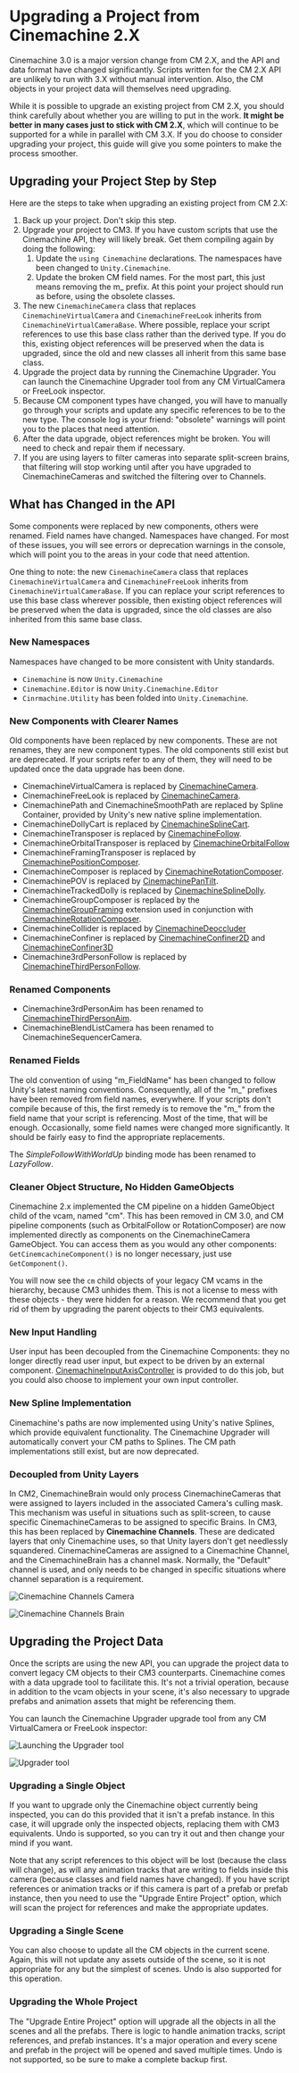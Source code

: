 # Upgrading a Project from Cinemachine 2.X

Cinemachine 3.0 is a major version change from CM 2.X, and the API and data format have changed significantly. Scripts written for the CM 2.X API are unlikely to run with 3.X without manual intervention. Also, the CM objects in your project data will themselves need upgrading.

While it is possible to upgrade an existing project from CM 2.X, you should think carefully about whether you are willing to put in the work. __It might be better in many cases just to stick with CM 2.X__, which will continue to be supported for a while in parallel with CM 3.X.  If you do choose to consider upgrading your project, this guide will give you some pointers to make the process smoother.

## Upgrading your Project Step by Step
Here are the steps to take when upgrading an existing project from CM 2.X:
1. Back up your project. Don't skip this step.
1. Upgrade your project to CM3.  If you have custom scripts that use the Cinemachine API, they will likely break.  Get them compiling again by doing the following:
   1. Update the `using Cinemachine` declarations.  The namespaces have been changed to `Unity.Cinemachine`.
   1. Update the broken CM field names. For the most part, this just means removing the m_ prefix. At this point your project should run as before, using the obsolete classes.
1. The new `CinemachineCamera` class that replaces `CinemachineVirtualCamera` and `CinemachineFreeLook` inherits from `CinemachineVirtualCameraBase`.  Where possible, replace your script references to use this base class rather than the derived type. If you do this, existing object references will be preserved when the data is upgraded, since the old and new classes all inherit from this same base class.
1. Upgrade the project data by running the Cinemachine Upgrader. You can launch the Cinemachine Upgrader tool from any CM VirtualCamera or FreeLook inspector.
1. Because CM component types have changed, you will have to manually go through your scripts and update any specific references to be to the new type. The console log is your friend: "obsolete" warnings will point you to the places that need attention.
1. After the data upgrade, object references might be broken. You will need to check and repair them if necessary.
1. If you are using layers to filter cameras into separate split-screen brains, that filtering will stop working until after you have upgraded to CinemachineCameras and switched the filtering over to Channels.


## What has Changed in the API

Some components were replaced by new components, others were renamed. Field names have changed. Namespaces have changed.  For most of these issues, you will see errors or deprecation warnings in the console, which will point you to the areas in your code that need attention. 

One thing to note: the new `CinemachineCamera` class that replaces `CinemachineVirtualCamera` and `CinemachineFreeLook` inherits from `CinemachineVirtualCameraBase`.  If you can replace your script references to use this base class wherever possible, then existing object references will be preserved when the data is upgraded, since the old classes are also inherited from this same base class.

### New Namespaces
Namespaces have changed to be more consistent with Unity standards.
- `Cinemachine` is now `Unity.Cinemachine`
- `Cinemachine.Editor` is now `Unity.Cinemachine.Editor`
- `Cinrmachine.Utility` has been folded into `Unity.Cinemachine`.

### New Components with Clearer Names

Old components have been replaced by new components. These are not renames, they are new component types. The old components still exist but are deprecated. If your scripts refer to any of them, they will need to be updated once the data upgrade has been done.
- CinemachineVirtualCamera is replaced by [CinemachineCamera](CinemachineCamera.md).
- CinemachineFreeLook is replaced by [CinemachineCamera](CinemachineCamera.md).
- CinemachinePath and CinemachineSmoothPath are replaced by Spline Container, provided by Unity's new native spline implementation.
- CinemachineDollyCart is replaced by [CinemachineSplineCart](CinemachineSplineCart.md).
- CinemachineTransposer is replaced by [CinemachineFollow](CinemachineFollow.md).
- CinemachineOrbitalTransposer is replaced by [CinemachineOrbitalFollow](CinemachineOrbitalFollow.md)
- CinemachineFramingTransposer is replaced by [CinemachinePositionComposer](CinemachinePositionComposer.md).
- CinemachineComposer is replaced by [CinemachineRotationComposer](CinemachineRotationComposer.md).
- CinemachinePOV is replaced by [CinemachinePanTilt](CinemachinePanTilt.md).
- CinemachineTrackedDolly is replaced by [CinemachineSplineDolly](CinemachineSplineDolly.md).
- CinemachineGroupComposer is replaced by the [CinemachineGroupFraming](CinemachineGroupFraming.md) extension used in conjunction with [CinemachineRotationComposer](CinemachineRotationComposer.md).
- CinemachineCollider is replaced by [CinemachineDeoccluder](CinemachineDeoccluder.md)
- CinemachineConfiner is replaced by [CinemachineConfiner2D](CinemachineConfiner2D.md) and [CinemachineConfiner3D](CinemachineConfiner3D.md)
- Cinemachine3rdPersonFollow is replaced by [CinemachineThirdPersonFollow](CinemachineThirdPersonFollow.md).

### Renamed Components

- Cinemachine3rdPersonAim has been renamed to [CinemachineThirdPersonAim](CinemachineThirdPersonAim.md).
- CinemachineBlendListCamera has been renamed to CinemachineSequencerCamera.

### Renamed Fields 

The old convention of using "m_FieldName" has been changed to follow Unity's latest naming conventions. Consequently, all of the "m_" prefixes have been removed from field names, everywhere. If your scripts don't compile because of this, the first remedy is to remove the "m_" from the field name that your script is referencing. Most of the time, that will be enough. Occasionally, some field names were changed more significantly. It should be fairly easy to find the appropriate replacements.

The _SimpleFollowWithWorldUp_ binding mode has been renamed to _LazyFollow_.

### Cleaner Object Structure, No Hidden GameObjects

Cinemachine 2.x implemented the CM pipeline on a hidden GameObject child of the vcam, named "cm". This has been removed in CM 3.0, and CM pipeline components (such as OrbitalFollow or RotationComposer) are now implemented directly as components on the CinemachineCamera GameObject. You can access them as you would any other components: `GetCinemcachineComponent()` is no longer necessary, just use `GetComponent()`.

You will now see the `cm` child objects of your legacy CM vcams in the hierarchy, because CM3 unhides them. This is not a license to mess with these objects - they were hidden for a reason. We recommend that you get rid of them by upgrading the parent objects to their CM3 equivalents.

### New Input Handling
User input has been decoupled from the Cinemachine Components: they no longer directly read user input, but expect to be driven by an external component.  [CinemachineInputAxisController](CinemachineInputAxisController.md) is provided to do this job, but you could also choose to implement your own input controller.

### New Spline Implementation
Cinemachine's paths are now implemented using Unity's native Splines, which provide equivalent functionality. The Cinemachine Upgrader will automatically convert your CM paths to Splines. The CM path implementations still exist, but are now deprecated.

### Decoupled from Unity Layers
In CM2, CinemachineBrain would only process CinemachineCameras that were assigned to layers included in the associated Camera's culling mask.  This mechanism was useful in situations such as split-screen, to cause specific CinemachineCameras to be assigned to specific Brains.  In CM3, this has been replaced by **Cinemachine Channels**.  These are dedicated layers that only Cinemachine uses, so that Unity layers don't get needlessly squandered.  CinemachineCameras are assigned to a Cinemachine Channel, and the CinemachineBrain has a channel mask.  Normally, the "Default" channel is used, and only needs to be changed in specific situations where channel separation is a requirement.

![Cinemachine Channels Camera](images/CinemachineChannels-camera.png)

![Cinemachine Channels Brain](images/CinemachineChannels-brain.png)


## Upgrading the Project Data

Once the scripts are using the new API, you can upgrade the project data to convert legacy CM objects to their CM3 counterparts. Cinemachine comes with a data upgrade tool to facilitate this. It's not a trivial operation, because in addition to the vcam objects in your scene, it's also necessary to upgrade prefabs and animation assets that might be referencing them.

You can launch the Cinemachine Upgrader upgrade tool from any CM VirtualCamera or FreeLook inspector:

![Launching the Upgrader tool](images/CinemachineUpgraderLauncher.png)

![Upgrader tool](images/Upgrader.png)

### Upgrading a Single Object
If you want to upgrade only the Cinemachine object currently being inspected, you can do this provided that it isn't a prefab instance. In this case, it will upgrade only the inspected objects, replacing them with CM3 equivalents. Undo is supported, so you can try it out and then change your mind if you want.  

Note that any script references to this object will be lost (because the class will change), as will any animation tracks that are writing to fields inside this camera (because classes and field names have changed).  If you have script references or animation tracks or if this camera is part of a prefab or prefab instance, then you need to use the "Upgrade Entire Project" option, which will scan the project for references and make the appropriate updates.

### Upgrading a Single Scene
You can also choose to update all the CM objects in the current scene. Again, this will not update any assets outside of the scene, so it is not appropriate for any but the simplest of scenes. Undo is also supported for this operation.

### Upgrading the Whole Project
The "Upgrade Entire Project" option will upgrade all the objects in all the scenes and all the prefabs. There is logic to handle animation tracks, script references, and prefab instances. It's a major operation and every scene and prefab in the project will be opened and saved multiple times. Undo is not supported, so be sure to make a complete backup first.


